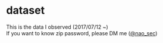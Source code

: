 # dataset
This is the data I observed (2017/07/12 ~)  
If you want to know zip password, please DM me ([@nao_sec](https://twitter.com/nao_sec))